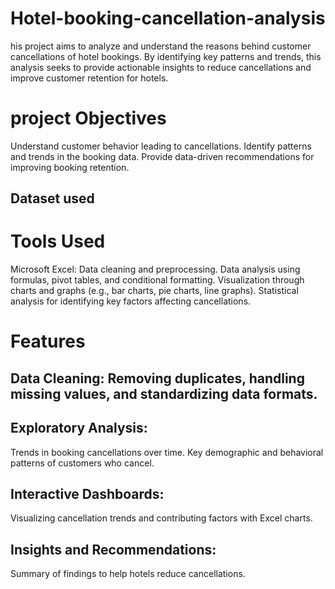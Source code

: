 # Hotel-booking-cancellation-analysis
his project aims to analyze and understand the reasons behind customer cancellations of hotel bookings. By identifying key patterns and trends, this analysis seeks to provide actionable insights to reduce cancellations and improve customer retention for hotels.
# project Objectives
Understand customer behavior leading to cancellations.
Identify patterns and trends in the booking data.
Provide data-driven recommendations for improving booking retention.
## Dataset used

# Tools Used
Microsoft Excel:
Data cleaning and preprocessing.
Data analysis using formulas, pivot tables, and conditional formatting.
Visualization through charts and graphs (e.g., bar charts, pie charts, line graphs).
Statistical analysis for identifying key factors affecting cancellations.
# Features
## Data Cleaning: Removing duplicates, handling missing values, and standardizing data formats.
## Exploratory Analysis:
Trends in booking cancellations over time.
Key demographic and behavioral patterns of customers who cancel.
## Interactive Dashboards:
Visualizing cancellation trends and contributing factors with Excel charts.
## Insights and Recommendations:
Summary of findings to help hotels reduce cancellations.
